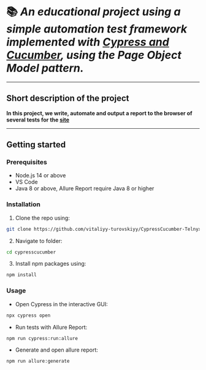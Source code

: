 # :books: ***An educational project using a simple automation test framework implemented with [Cypress and Cucumber](https://www.browserstack.com/guide/how-to-run-cypress-cucumber-test#:~:text=Cypress%20is%20a%20modern%20front,Behaviour%20Driven%20Development%20(BDD).), using the Page Object Model pattern.***
____
## Short description of the project
**In this project, we write, automate and output a report to the browser of several tests for the [site](https://telnyx.com/)**
____
## Getting started
### Prerequisites
- Node.js 14 or above
- VS Code  
- Java 8 or above, Allure Report require Java 8 or higher    

### Installation  
1. Clone the repo using:  
```sh
git clone https://github.com/vitaliyy-turovskiyy/CypressCucumber-Telnyx.git
```
2. Navigate to folder:
```sh
cd cypresscucumber
```
3. Install npm packages using:
```sh
npm install
```
### Usage  
- Open Cypress in the interactive GUI:  
```sh
npx cypress open
```
- Run tests with Allure Report:  
```sh
npm run cypress:run:allure
```
- Generate and open allure report:  
```sh
npm run allure:generate
```